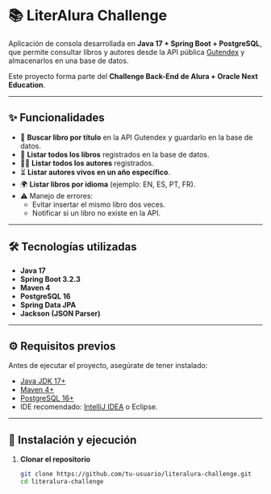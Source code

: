 # 📚 LiterAlura Challenge

Aplicación de consola desarrollada en **Java 17 + Spring Boot + PostgreSQL**, que permite consultar libros y autores desde la API pública [Gutendex](https://gutendex.com/) y almacenarlos en una base de datos.  

Este proyecto forma parte del **Challenge Back-End de Alura + Oracle Next Education**.

---

## ✨ Funcionalidades

- 🔎 **Buscar libro por título** en la API Gutendex y guardarlo en la base de datos.  
- 📖 **Listar todos los libros** registrados en la base de datos.  
- 🧑‍🎓 **Listar todos los autores** registrados.  
- ⏳ **Listar autores vivos en un año específico**.  
- 🌍 **Listar libros por idioma** (ejemplo: EN, ES, PT, FR).  
- ⚠️ Manejo de errores:
  - Evitar insertar el mismo libro dos veces.
  - Notificar si un libro no existe en la API.

---

## 🛠️ Tecnologías utilizadas

- **Java 17**
- **Spring Boot 3.2.3**
- **Maven 4**
- **PostgreSQL 16**
- **Spring Data JPA**
- **Jackson (JSON Parser)**

---

## ⚙️ Requisitos previos

Antes de ejecutar el proyecto, asegúrate de tener instalado:

- [Java JDK 17+](https://www.oracle.com/java/technologies/downloads/)
- [Maven 4+](https://maven.apache.org/download.cgi)
- [PostgreSQL 16+](https://www.postgresql.org/download/)
- IDE recomendado: [IntelliJ IDEA](https://www.jetbrains.com/idea/download/) o Eclipse.

---

## 🚀 Instalación y ejecución

1. **Clonar el repositorio**
   ```bash
   git clone https://github.com/tu-usuario/literalura-challenge.git
   cd literalura-challenge
